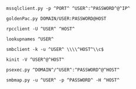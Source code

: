 `mssqlclient.py -p ^PORT^ ^USER^:^PASSWORD^@^IP^`

`goldenPac.py DOMAIN/USER:PASSWORD@HOST`

`rpcclient -U ^USER^ ^HOST^`

`lookupnames ^USER^`  
  
`smbclient -k -u ^USER^ \\\\^HOST^\\c$`  

`kinit -V ^USER^@^HOST^`
  
`psexec.py ^DOMAIN^/^USER^:^PASSWORD^@^HOST^`

`smbmap.py -u ^USER^ -p ^PASSWORD^ -H ^HOST^`